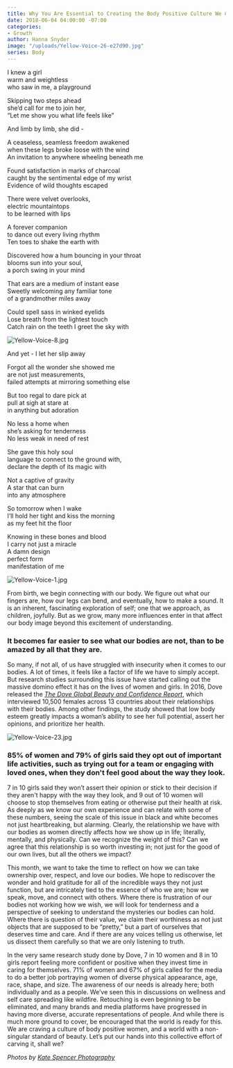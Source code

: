 ```yaml
---
title: Why You Are Essential to Creating the Body Positive Culture We Crave
date: 2018-06-04 04:00:00 -07:00
categories:
- Growth
author: Hanna Snyder
image: "/uploads/Yellow-Voice-26-e27d90.jpg"
series: Body
---
```


I knew a girl  
warm and weightless  
who saw in me, a playground 

Skipping two steps ahead  
she’d call for me to join her,  
“Let me show you what life feels like”

And limb by limb, she did -

A ceaseless, seamless freedom awakened  
when these legs broke loose with the wind  
An invitation to anywhere wheeling beneath me

Found satisfaction in marks of charcoal  
caught by the sentimental edge of my wrist  
Evidence of wild thoughts escaped

There were velvet overlooks,  
electric mountaintops  
to be learned with lips

A forever companion  
to dance out every living rhythm  
Ten toes to shake the earth with

Discovered how a hum bouncing in your throat  
blooms sun into your soul,  
a porch swing in your mind

That ears are a medium of instant ease  
Sweetly welcoming any familiar tone  
of a grandmother miles away

Could spell sass in winked eyelids  
Lose breath from the lightest touch  
Catch rain on the teeth I greet the sky with

![Yellow-Voice-8.jpg](/uploads/Yellow-Voice-8.jpg)

And yet - I let her slip away 

Forgot all the wonder she showed me  
are not just measurements,  
failed attempts at mirroring something else

But too regal to dare pick at  
pull at sigh at stare at  
in anything but adoration

No less a home when  
she’s asking for tenderness  
No less weak in need of rest

She gave this holy soul  
language to connect to the ground with,  
declare the depth of its magic with

Not a captive of gravity  
A star that can burn  
into any atmosphere

So tomorrow when I wake  
I’ll hold her tight and kiss the morning  
as my feet hit the floor

Knowing in these bones and blood  
I carry not just a miracle  
A damn design  
perfect form  
manifestation of me

![Yellow-Voice-1.jpg](/uploads/Yellow-Voice-1.jpg)

From birth, we begin connecting with our body. We figure out what our fingers are, how our legs can bend, and eventually, how to make a sound. It is an inherent, fascinating exploration of self; one that we approach, as children, joyfully. But as we grow, many more influences enter in that affect our body image beyond this excitement of understanding. 

### It becomes far easier to see what our bodies are not, than to be amazed by all that they are.

So many, if not all, of us have struggled with insecurity when it comes to our bodies. A lot of times, it feels like a factor of life we have to simply accept. But research studies surrounding this issue have started calling out the massive domino effect it has on the lives of women and girls. In 2016, Dove released the _[The Dove Global Beauty and Confidence Report](https://www.prnewswire.com/news-releases/new-dove-research-finds-beauty-pressures-up-and-women-and-girls-calling-for-change-583743391.html)_, which interviewed 10,500 females across 13 countries about their relationships with their bodies. Among other findings, the study showed that low body esteem greatly impacts a woman’s ability to see her full potential, assert her opinions, and prioritize her health.

![Yellow-Voice-23.jpg](/uploads/Yellow-Voice-23.jpg)

### 85% of women and 79% of girls said they opt out of important life activities, such as trying out for a team or engaging with loved ones, when they don't feel good about the way they look. 

7 in 10 girls said they won’t assert their opinion or stick to their decision if they aren't happy with the way they look, and 9 out of 10 women will choose to stop themselves from eating or otherwise put their health at risk. As deeply as we know our own experience and can relate with some of these numbers, seeing the scale of this issue in black and white becomes not just heartbreaking, but alarming. Clearly, the relationship we have with our bodies as women directly affects how we show up in life; literally, mentally, and physically. Can we recognize the weight of this? Can we agree that this relationship is so worth investing in; not just for the good of our own lives, but all the others we impact?

This month, we want to take the time to reflect on how we can take ownership over, respect, and love our bodies. We hope to rediscover the wonder and hold gratitude for all of the incredible ways they not just function, but are intricately tied to the essence of who we are; how we speak, move, and connect with others. Where there is frustration of our bodies not working how we wish, we will look for tenderness and a perspective of seeking to understand the mysteries our bodies can hold. Where there is question of their value, we claim their worthiness as not just objects that are supposed to be “pretty,” but a part of ourselves that deserves time and care. And if there are any voices telling us otherwise, let us dissect them carefully so that we are only listening to truth.
 
In the very same research study done by Dove, 7 in 10 women and 8 in 10 girls report feeling more confident or positive when they invest time in caring for themselves. 71% of women and 67% of girls called for the media to do a better job portraying women of diverse physical appearance, age, race, shape, and size. The awareness of our needs is already here; both individually and as a people. We’ve seen this in discussions on wellness and self care spreading like wildfire. Retouching is even beginning to be eliminated, and many brands and media platforms have progressed in having more diverse, accurate representations of people. And while there is much more ground to cover, be encouraged that the world is ready for this. We are craving a culture of body positive women, and a world with a non-singular standard of beauty. Let’s put our hands into this collective effort of carving it, shall we?

_Photos by [Kate Spencer Photography](http://katespencerphoto.com/)_